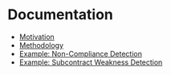 # Documentation

- [Motivation](motivation.md)
- [Methodology](methodology.md)
- [Example: Non-Compliance Detection](non-compliance-detection-example.md)
- [Example: Subcontract Weakness Detection](subcontract-weakness-detection-example.md)
